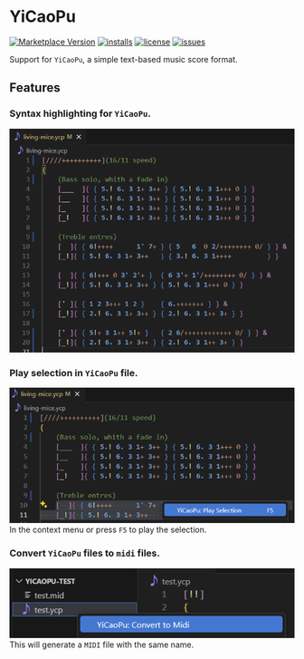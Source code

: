 # YiCaoPu
[![Marketplace Version](https://img.shields.io/visual-studio-marketplace/v/adttil.yicaopu.svg)](https://marketplace.visualstudio.com/items/adttil.yicaopu)
[![installs](https://img.shields.io/visual-studio-marketplace/i/adttil.yicaopu.svg)](https://marketplace.visualstudio.com/items/adttil.yicaopu)
[![license](https://img.shields.io/github/license/Adttil/yicaopu-vscode.svg)](https://github.com/Adttil/yicaopu-vscode/blob/main/LICENSE.txt)
[![issues](https://img.shields.io/github/issues/Adttil/yicaopu-vscode.svg)](https://github.com/Adttil/yicaopu-vscode/issues)

Support for `YiCaoPu`, a simple text-based music score format.

## Features

### Syntax highlighting for `YiCaoPu`.
![syntax highlight](doc/highlight-example.png)


### Play selection in `YiCaoPu` file.
![play selection](doc/play-selection-example.png)
    In the context menu or press `F5` to play the selection.


### Convert `YiCaoPu` files to `midi` files.
![convert to midi](doc/convert-to-midi-example.png)
    This will generate a `MIDI` file with the same name.